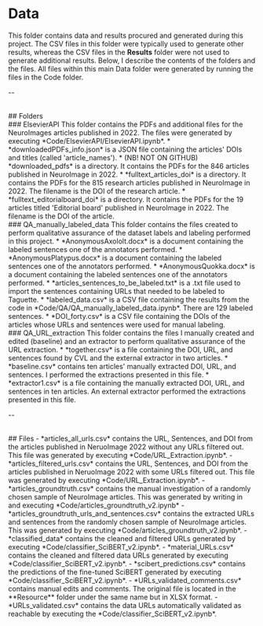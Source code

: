 # Data 
This folder contains data and results procured and generated during this project. The CSV files in this folder were typically used to generate other results, whereas the CSV files in the **Results** folder were not used to generate additional results. Below, I describe the contents of the folders and the files. All files within this main Data folder were generated by running the files in the Code folder. 

--

<br>
## Folders 

<br>
### ElsevierAPI 
This folder contains the PDFs and additional files for the NeuroImages articles published in 2022. The files were generated by executing *Code/ElsevierAPI/ElsevierAPI.ipynb*. 
* *downloadedPDFs_info.json* is a JSON file containing the articles' DOIs and titles (called 'article_names'). 
* (NB! NOT ON GITHUB) *downloaded_pdfs* is a directory. It contains the PDFs for the 846 articles published in NeuroImage in 2022. 
    * *fulltext_articles_doi* is a directory. It contains the PDFs for the 815 research articles published in NeuroImage in 2022. The filename is the DOI of the research article. 
    * *fulltext_editorialboard_doi* is a directory. It contains the PDFs for the 19 articles titled 'Editorial board' published in NeuroImage in 2022. The filename is the DOI of the article. 

<br>
### QA_manually_labeled_data
This folder contains the files created to perform qualitative assurance of the dataset labels and labeling performed in this project.  
* *AnonymousAxololt.docx* is a document containing the labeled sentences one of the annotators performed. 
* *AnonymousPlatypus.docx* is a document containing the labeled sentences one of the annotators performed. 
* *AnonymousQuokka.docx* is a document containing the labeled sentences one of the annotators performed. 
* *articles_sentences_to_be_labeled.txt* is a .txt file used to import the sentences containing URLs that needed to be labeled to Taguette. 
* *labeled_data.csv* is a CSV file containing the results from the code in *Code/QA/QA_manually_labeled_data.ipynb*. There are 129 labeled sentences. 
* *DOI_forty.csv* is a CSV file containing the DOIs of the articles whose URLs and sentences were used for manual labeling. 

<br>
### QA_URL_extraction 
This folder contains the files I manually created and edited (baseline) and an extractor to perform qualitative assurance of the URL extraction. 
* *together.csv* is a file containing the DOI, URL, and sentences found by CVL and the external extractor in two articles. 
* *baseline.csv* contains ten articles' manually extracted DOI, URL, and sentences. I performed the extractions presented in this file. 
* *extractor1.csv* is a file containing the manually extracted DOI, URL, and sentences in ten articles. An external extractor performed the extractions presented in this file. 

--

<br>
## Files 
- *articles_all_urls.csv* contains the URL, Sentences, and DOI from the articles published in NeruoImage 2022 without any URLs filtered out. This file was generated by executing *Code/URL_Extraction.ipynb*.
- *articles_filtered_urls.csv* contains the URL, Sentences, and DOI from the articles published in NeruoImage 2022 with some URLs filtered out. This file was generated by executing *Code/URL_Extraction.ipynb*. 
- *articles_groundtruth.csv* contains the manual investigation of a randomly chosen sample of NeuroImage articles.  This was generated by writing in and executing *Code/articles_groundtruth_v2.ipynb*
- *articles_groundtruth_urls_and_sentences.csv* contains the extracted URLs and sentences from the randomly chosen sample of NeuroImage articles. This was generated by executing *Code/articles_groundtruth_v2.ipynb*. 
- *classified_data* contains the cleaned and filtered URLs generated by executing *Code/classifier_SciBERT_v2.ipynb*.
- *material_URLs.csv* contains the cleaned and filtered data URLs generated by executing *Code/classifier_SciBERT_v2.ipynb*.
- *scibert_predictions.csv* contains the predictions of the fine-tuned SciBERT generated by executing *Code/classifier_SciBERT_v2.ipynb*.
- *URLs_validated_comments.csv* contains manual edits and comments. The original file is located in the **Resource** folder under the same name but in XLSX format.  
- *URLs_validated.csv* contains the data URLs automatically validated as reachable by executing the *Code/classifier_SciBERT_v2.ipynb*.